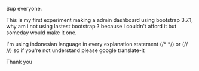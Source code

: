 Sup everyone.

This is my first experiment making a admin dashboard using bootstrap 3.7.1, why am i not using lastest bootstrap ? because i couldn't afford it but someday would make it one.

I'm using indonesian language in every explanation statement (/*  */) or (// //) so if you're not understand please google translate-it

Thank you
